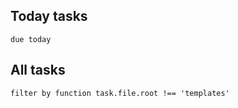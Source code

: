 
## Today tasks

```tasks
due today
```

## All tasks

```tasks
filter by function task.file.root !== 'templates'
```
